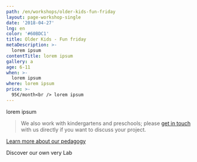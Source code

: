 ```yaml
---
path: /en/workshops/older-kids-fun-friday
layout: page-workshop-single
date: '2018-04-27'
lng: en
color: '#60BDC1'
title: Older Kids - Fun friday
metaDescription: >-
  lorem ipsum
contentTitle: lorem ipsum
gallery: a
age: 6-11
when: >-
  lorem ipsum
where: lorem ipsum
price: >-
  95€/month<br /> lorem ipsum
---
```

lorem ipsum

> We also work with kindergartens and preschools; please [get in touch](/en/contact-us) with us directly if you want to discuss your project.

[Learn more about our pedagogy](/en/pedagogy)

Discover our own very Lab
